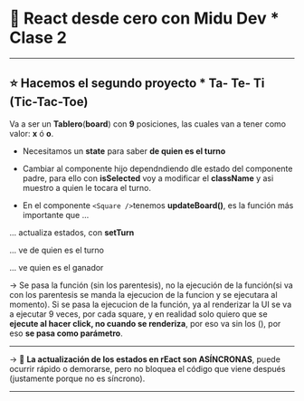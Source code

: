 # :book: React desde cero con Midu Dev * Clase 2

---

## :star: Hacemos el segundo proyecto * Ta- Te- Ti (Tic-Tac-Toe)

Va a ser un **Tablero**(**board**) con **9** posiciones, las cuales van a tener como valor: **x** ó **o**.

- Necesitamos un **state** para saber **de quien es el turno**

- Cambiar al componente hijo dependndiendo dle estado del componente padre, para ello con **isSelected** voy a modificar el **className** y asi muestro a quien le tocara el turno.

- En el componente `<Square />`tenemos **updateBoard()**, es la función más importante que ...

... actualiza estados, con **setTurn**

... ve de quien es el turno

... ve quien es el ganador

-> Se pasa la función (sin los parentesis), no la ejecución de la función(si va con los parentesis se manda la ejecucion de la funcion y se ejecutara al momento). Si se pasa la ejecucion de la función, ya al renderizar la UI se va a ejecutar 9 veces, por cada square, y en realidad solo quiero que se **ejecute al hacer click, no cuando se renderiza**, por eso va sin los (), por eso **se pasa como parámetro**.

---

-> :book: **La actualización de los estados en rEact son ASÍNCRONAS**, puede ocurrir rápido o demorarse, pero no bloquea el código que viene después (justamente porque no es síncrono).

---
